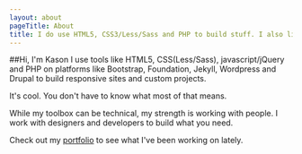 ```yaml
---
layout: about
pageTitle: About
title: I do use HTML5, CSS3/Less/Sass and PHP to build stuff. I also like cooking.
---
```


##Hi, I'm Kason
I use tools like HTML5, CSS(Less/Sass), javascript/jQuery and PHP on platforms like Bootstrap, Foundation, Jekyll, Wordpress and Drupal to build responsive sites and custom projects.

It's cool. You don't have to know what most of that means.

While my toolbox can be technical, my strength is working with people. I work with designers and developers to build what you need.

Check out my [portfolio](/portfolio) to see what I've been working on lately.
